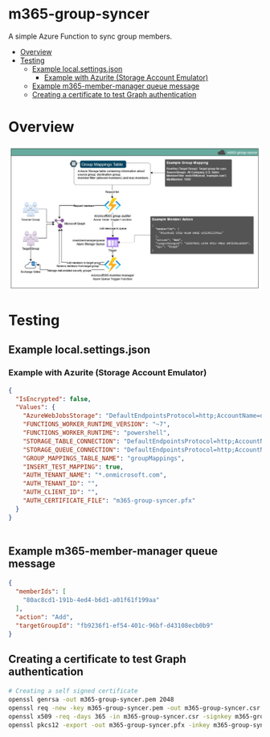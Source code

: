 # m365-group-syncer <!-- omit in toc -->
A simple Azure Function to sync group members.
- [Overview](#overview)
- [Testing](#testing)
  - [Example local.settings.json](#example-local.settings.json)
    - [Example with Azurite (Storage Account Emulator)](#example-with-azurite-%28storage-account-emulator%29)
  - [Example m365-member-manager queue message](#example-m365-member-manager-queue-message)
  - [Creating a certificate to test Graph authentication](#creating-a-certificate-to-test-graph-authentication)

# Overview
![Overview image](docs/m365-group-syncer-overview.jpg)

# Testing
## Example local.settings.json
### Example with Azurite (Storage Account Emulator)
```json
{
  "IsEncrypted": false,
  "Values": {
    "AzureWebJobsStorage": "DefaultEndpointsProtocol=http;AccountName=devstoreaccount1;AccountKey=Eby8vdM02xNOcqFlqUwJPLlmEtlCDXJ1OUzFT50uSRZ6IFsuFq2UVErCz4I6tq/K1SZFPTOtr/KBHBeksoGMGw==;BlobEndpoint=http://127.0.0.1:10000/devstoreaccount1;QueueEndpoint=http://127.0.0.1:10001/devstoreaccount1;",
    "FUNCTIONS_WORKER_RUNTIME_VERSION": "~7",
    "FUNCTIONS_WORKER_RUNTIME": "powershell",
    "STORAGE_TABLE_CONNECTION": "DefaultEndpointsProtocol=http;AccountName=devstoreaccount1;AccountKey=Eby8vdM02xNOcqFlqUwJPLlmEtlCDXJ1OUzFT50uSRZ6IFsuFq2UVErCz4I6tq/K1SZFPTOtr/KBHBeksoGMGw==;TableEndpoint=http://127.0.0.1:10002/devstoreaccount1;",
    "STORAGE_QUEUE_CONNECTION": "DefaultEndpointsProtocol=http;AccountName=devstoreaccount1;AccountKey=Eby8vdM02xNOcqFlqUwJPLlmEtlCDXJ1OUzFT50uSRZ6IFsuFq2UVErCz4I6tq/K1SZFPTOtr/KBHBeksoGMGw==;QueueEndpoint=http://127.0.0.1:10001/devstoreaccount1;",
    "GROUP_MAPPINGS_TABLE_NAME": "groupMappings",
    "INSERT_TEST_MAPPING": true,
    "AUTH_TENANT_NAME": "*.onmicrosoft.com",
    "AUTH_TENANT_ID": "",
    "AUTH_CLIENT_ID": "",
    "AUTH_CERTIFICATE_FILE": "m365-group-syncer.pfx"
  }
}
  
```

## Example m365-member-manager queue message
```json
{
  "memberIds": [
    "80ac8cd1-191b-4ed4-b6d1-a01f61f199aa"
  ],
  "action": "Add",
  "targetGroupId": "fb9236f1-ef54-401c-96bf-d43108ecb0b9"
}

```

## Creating a certificate to test Graph authentication
```bash
# Creating a self signed certificate
openssl genrsa -out m365-group-syncer.pem 2048
openssl req -new -key m365-group-syncer.pem -out m365-group-syncer.csr
openssl x509 -req -days 365 -in m365-group-syncer.csr -signkey m365-group-syncer.pem -out m365-group-syncer.crt
openssl pkcs12 -export -out m365-group-syncer.pfx -inkey m365-group-syncer.pem -in m365-group-syncer.crt
```